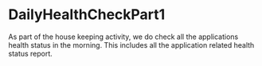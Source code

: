 # DailyHealthCheckPart1
As part of the house keeping activity, we do check all the applications health status in the morning. This includes all the application related health status report.
